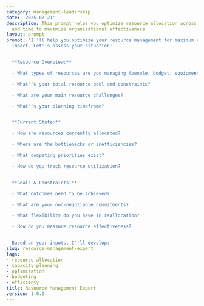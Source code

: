 ```yaml
---
category: management-leadership
date: '2025-07-21'
description: This prompt helps you optimize resource allocation across people, budget,
  and time to maximize organizational effectiveness.
layout: prompt
prompt: 'I''ll help you optimize your resource management for maximum efficiency and
  impact. Let''s assess your situation:


  **Resource Overview:**

  - What types of resources are you managing (people, budget, equipment, time)?

  - What''s your total resource pool and constraints?

  - What are your main resource challenges?

  - What''s your planning timeframe?


  **Current State:**

  - How are resources currently allocated?

  - Where are the bottlenecks or inefficiencies?

  - What competing priorities exist?

  - How do you track resource utilization?


  **Goals & Constraints:**

  - What outcomes need to be achieved?

  - What are your non-negotiable commitments?

  - What flexibility do you have in reallocation?

  - How do you measure resource effectiveness?


  Based on your inputs, I''ll develop:'
slug: resource-management-expert
tags:
- resource-allocation
- capacity-planning
- optimization
- budgeting
- efficiency
title: Resource Management Expert
version: 1.0.0
---
```

